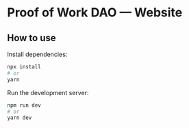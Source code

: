 # Proof of Work DAO — Website

## How to use

Install dependencies:

```bash
npx install
# or
yarn
```

Run the development server:

```bash
npm run dev
# or
yarn dev
```